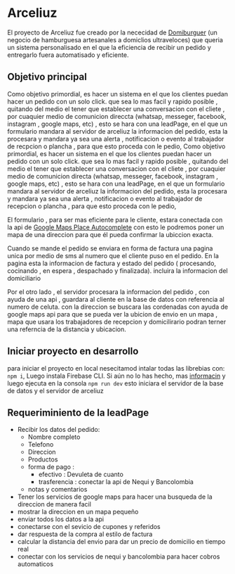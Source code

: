 # Arceliuz

El proyecto de Arceliuz fue creado por la nececidad de [Domiburguer](http://domiburguer.com/home "Domiburguer") (un negocio de hamburguesa artesanales a domiclios ultraveloces)  que queria un sistema personalisado en el que la eficiencia de recibir un pedido y entregarlo fuera automatisado y eficiente.

## Objetivo principal

Como objetivo primordial, es hacer un sistema en el que los clientes puedan hacer un pedido con un solo click. que sea lo mas facil y rapido posible , quitando del medio el tener que establecer una conversacion con el cliete , por cuaquier medio de comunicion direccta (whatsap, messeger, facebook, instagram , google maps, etc) , esto se hara con una leadPage, en el que un formulario mandara al servidor de arceliuz la informacion del pedido, esta la procesara y mandara ya sea una alerta , notificacion o evento al trabajador de recpcion o plancha , para que esto proceda con le pedio,
Como objetivo primordial, es hacer un sistema en el que los clientes puedan hacer un pedido con un solo click. que sea lo mas facil y rapido posible , quitando del medio el tener que establecer una conversacion con el cliete , por cuaquier medio de comunicion directa (whatsap, messeger, facebook, instagram , google maps, etc) , esto se hara con una leadPage, en el que un formulario mandara al servidor de arceliuz la informacion del pedido, esta la procesara y mandara ya sea una alerta , notificacion o evento al trabajador de recepcion o plancha , para que esto proceda con le pedio,

El formulario , para ser mas eficiente para le cliente, estara conectada con la api de [Google Maps Place Autocomplete](https://developers.google.com/maps/documentation/javascript/place-autocomplete?hl=es-419#javascript "Google Maps Place Autocomplete ") con esto le podremos poner un mapa de una direccion para que él pueda confirmar la ubiccion exacta.

Cuando se mande el pedido se enviara en forma de factura una pagina unica por medio de sms al numero que el cliente puso en el pedido. En la pagina esta la informacion de factura y estado del pedido ( procesando, cocinando , en espera , despachado y finalizada). incluira la informacion del domiciliario

Por el otro lado , el servidor procesara la informacion del pedido , con ayuda de una api , guardara al cliente en la base de datos con referencia al numero de celuta. con la direccion se buscara las cordenadas con ayuda de google maps api para que se pueda ver la ubicion de envio en un mapa , mapa que usara los trabajadores de recepcion y domicilirario podran terner una referncia de la distancia y ubicacion.

## Iniciar proyecto en desarrollo

para iniciar el proyecto en local nesecitamod intalar todas las librebias con: `npm i`, Luego instala Firebase CLI. Si aún no lo has hecho, mas [informacin](https://firebase.google.com/docs/emulator-suite/install_and_configure?hl=es-419) y luego ejecuta en la consola `npm run dev` esto iniciara el servidor de la base de datos y el servidor de arceliuz

## Requeriminiento de la leadPage

- Recibir los datos del pedido:
  - Nombre completo
  - Telefono
  - Direccion
  - Productos
  - forma de pago :
    - efectivo : Devuleta de cuanto
    - trasferencia : conectar la api de Nequi y Bancolombia
  - notas y comentarios
- Tener los servicios de google maps para hacer una busqueda de la direccion de manera facil
- mostrar la direccion en un mapa pequeño
- enviar todos los datos a la api
- conectarse con el sevicio de cupones y referidos
- dar respuesta de la compra al estilo de factura
- calcular la distancia del envio para dar un precio de domicilio en tiempo real
- conectar con los servicios de nequi y bancolombia para hacer cobros automaticos
